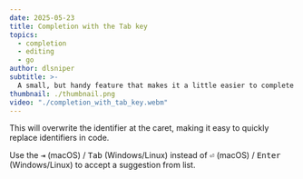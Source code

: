 ```yaml
---
date: 2025-05-23
title: Completion with the Tab key
topics:
  - completion
  - editing
  - go
author: dlsniper
subtitle: >-
  A small, but handy feature that makes it a little easier to complete symbol names.
thumbnail: ./thumbnail.png
video: "./completion_with_tab_key.webm"
---
```


This will overwrite the identifier at the caret, making it easy to quickly replace identifiers in code.

Use the <kbd>⇥</kbd> (macOS) / <kbd>Tab</kbd> (Windows/Linux) instead of <kbd>⏎</kbd> (macOS) / <kbd>Enter</kbd> (Windows/Linux) to accept a suggestion from list.
